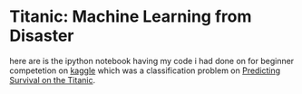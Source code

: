 # Titanic: Machine Learning from Disaster
here are is the ipython notebook having my code i had done on for beginner competetion on <a href='https://www.kaggle.com/'>kaggle</a> which was a classification problem on <a href = 'https://www.kaggle.com/c/titanic/'>Predicting Survival on the Titanic</a>.
